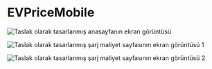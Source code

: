 # EVPriceMobile

![Taslak olarak tasarlanmış anasayfanın ekran görüntüsü](image/Anasayfa.png)

![Taslak olarak tasarlanmış şarj maliyet sayfasının ekran görüntüsü 1 ](image/Sarj_Maliyet_Sayfası_1.png)

![Taslak olarak tasarlanmış şarj maliyet sayfasının ekran görüntüsü 2 ](image/Sarj_Maliyet_Sayfası_2.png)




